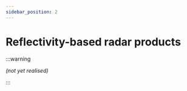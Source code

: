 ```yaml
---
sidebar_position: 2
---
```


# Reflectivity-based radar products

:::warning

*(not yet realised)*

:::
